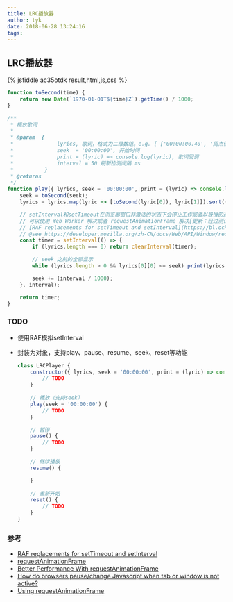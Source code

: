 ```yaml
---
title: LRC播放器
author: tyk
date: 2018-06-28 13:24:16
tags:
---
```

## LRC播放器

{% jsfiddle ac35otdk result,html,js,css %}

``` javascript
function toSecond(time) {
    return new Date(`1970-01-01T${time}Z`).getTime() / 1000;
}

/**
 * 播放歌词
 * 
 * @param  { 
 *              lyrics, 歌词，格式为二维数组。e.g. [ ['00:00:00.40', '周杰伦 - 等你下课 (with 杨瑞代)'], ['00:00:03.94', '词：周杰伦'], ['00:00:05.21', '曲：周杰伦'] ]
 *              seek  = '00:00:00', 开始时间
 *              print = (lyric) => console.log(lyric), 歌词回调
 *              interval = 50 刷新检测间隔 ms
 *          }
 * @returns
 */
function play({ lyrics, seek = '00:00:00', print = (lyric) => console.log(lyric), interval = 50 }) {
    seek = toSecond(seek);
    lyrics = lyrics.map(lyric => [toSecond(lyric[0]), lyric[1]]).sort((lyric1, lyric2) => lyric1[0] - lyric2[0]).filter(lyric => lyric[0] >= seek);

    // setInterval和setTimeout在浏览器窗口非激活的状态下会停止工作或者以极慢的速度工作
    // 可以使用 Web Worker 解决或者 requestAnimationFrame 解决[更新：经过测试窗口处于非激活状态下 requestAnimationFrame 也会停止工作]
    // [RAF replacements for setTimeout and setInterval](https://bl.ocks.org/joyrexus/7304146)
    // @see https://developer.mozilla.org/zh-CN/docs/Web/API/Window/requestAnimationFrame
    const timer = setInterval(() => {
        if (lyrics.length === 0) return clearInterval(timer);

        // seek 之前的全部显示 
        while (lyrics.length > 0 && lyrics[0][0] <= seek) print(lyrics.shift()[1]);

        seek += (interval / 1000);
    }, interval);

    return timer;
}
```

### TODO 
- 使用RAF模拟setInterval
- 封装为对象，支持play、pause、resume、seek、reset等功能

    ``` javascript 
    class LRCPlayer {
        constructor({ lyrics, seek = '00:00:00', print = (lyric) => console.log(lyric), interval = 50 }) {
            // TODO
        }
        
        // 播放（支持seek）
        play(seek = '00:00:00') {
            // TODO
        }

        // 暂停
        pause() {
            // TODO
        }

        // 继续播放
        resume() {

        }
        
        // 重新开始
        reset() {
            // TODO
        }
    }
    ```

### 参考
- [RAF replacements for setTimeout and setInterval](https://bl.ocks.org/joyrexus/7304146)
- [requestAnimationFrame](https://developer.mozilla.org/zh-CN/docs/Web/API/Window/requestAnimationFrame)
- [Better Performance With requestAnimationFrame](https://dev.opera.com/articles/better-performance-with-requestanimationframe/)
- [How do browsers pause/change Javascript when tab or window is not active?](https://stackoverflow.com/a/16033979/4942848)
- [Using requestAnimationFrame](https://css-tricks.com/using-requestanimationframe/)